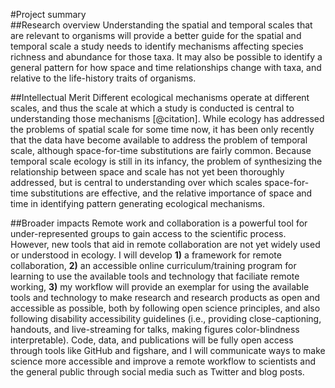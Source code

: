 <!--
Prepare Project Summary (also called Abstract) of Proposed Research and Training. [1 page limit]
 This is an abstract of the proposed research and training. You must
clearly address and identify in separate statements using the three boxes:(1) an overview of the project;(2) the intellectual merit of the proposed activity; and (3) the broader impacts resulting from the proposed activity or the application will be returned without review.
For all areas, list your sponsoring scientist(s) and institution(s) in the overview.
-->
#Project summary  
##Research overview	
Understanding the spatial and temporal scales that are relevant to organisms will provide a better guide for the spatial and temporal scale a study needs to identify mechanisms affecting species richness and abundance for those taxa.  It may also be possible to identify a general pattern for how space and time relationships change with taxa, and relative to the life-history traits of organisms.

##Intellectual Merit
Different ecological mechanisms operate at different scales, and thus the scale at which a study is conducted is central to understanding those mechanisms [@citation].  While ecology has addressed the problems of spatial scale for some time now, it has been only recently that the data have become available to address the problem of temporal scale, although space-for-time substitutions are fairly common.  Because temporal scale ecology is still in its infancy, the problem of synthesizing the relationship between space and scale has not yet been thoroughly addressed, but is central to understanding over which scales space-for-time substitutions are effective, and the relative importance of space and time in identifying pattern generating ecological mechanisms.

##Broader impacts
Remote work and collaboration is a powerful tool for under-represented groups to gain access to the scientific process.  However, new tools that aid in remote collaboration are not yet widely used or understood in ecology.  I will develop **1)** a framework for remote collaboration, **2)** an accessible online curriculum/training program for learning to use the available tools and technology that faciliate remote working, **3)** my workflow will provide an exemplar for using the available tools and technology to make research and research products as open and accessible as possible, both by following open science principles, and also following disability accessibility guidelines (i.e., providing close-captioning, handouts, and live-streaming for talks, making figures color-blindness interpretable).  Code, data, and publications will be fully open access through tools like GitHub and figshare, and I will communicate ways to make science more accessible and improve a remote workflow to scientists and the general public through social media such as Twitter and blog posts.

